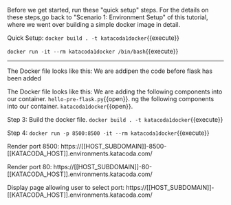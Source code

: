 Before we get started, run these "quick setup" steps.  For the details on these steps,go back to "Scenario 1: Environment Setup" of this tutorial, where we went over building a simple docker image in detail.    

Quick Setup:
`docker build . -t katacoda1docker`{{execute}}

`docker run -it --rm katacoda1docker /bin/bash`{{execute}}




-----------------------------


The Docker file looks like this:
We are addipen the code before flask has been added

The Docker file looks like this:
We are adding the following components into our container.
`hello-pre-flask.py`{{open}}.
ng the following components into our container.
`katacoda1docker`{{open}}.

Step 3:
Build the docker file. 
`docker build . -t katacoda1docker`{{execute}}

Step 4:
`docker run -p 8500:8500 -it --rm katacoda1docker`{{execute}}


Render port 8500: https://[[HOST_SUBDOMAIN]]-8500-[[KATACODA_HOST]].environments.katacoda.com/

Render port 80: https://[[HOST_SUBDOMAIN]]-80-[[KATACODA_HOST]].environments.katacoda.com/

Display page allowing user to select port:
https://[[HOST_SUBDOMAIN]]-[[KATACODA_HOST]].environments.katacoda.com/